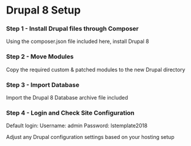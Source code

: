 # Drupal 8 Setup

### Step 1 - Install Drupal files through Composer

Using the composer.json file included here, install Drupal 8

### Step 2 - Move Modules

Copy the required custom & patched modules to the new Drupal directory

### Step 3 - Import Database

Import the Drupal 8 Database archive file included

### Step 4 - Login and Check Site Configuration

Default login:
Username: admin
Password: lstemplate2018

Adjust any Drupal configuration settings based on your hosting setup
